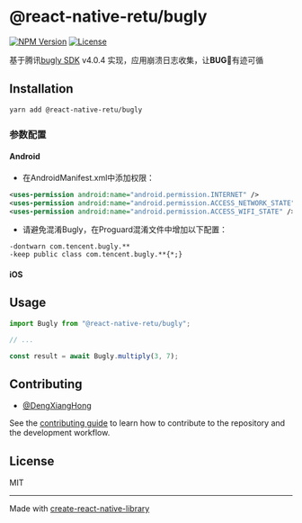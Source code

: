# @react-native-retu/bugly
[![NPM Version](https://img.shields.io/npm/v/@react-native-retu/bugly.svg)](https://npmjs.org/package/react-native-alipay-verify)
[![License](https://img.shields.io/npm/l/@react-native-retu/bugly.svg)](./LICENSE)

基于腾讯[bugly SDK](https://bugly.qq.com/) v4.0.4 实现，应用崩溃日志收集，让**BUG**🐛有迹可循

## Installation

```sh
yarn add @react-native-retu/bugly
```
### 参数配置
#### Android
- 在AndroidManifest.xml中添加权限：
```xml
<uses-permission android:name="android.permission.INTERNET" />
<uses-permission android:name="android.permission.ACCESS_NETWORK_STATE" />
<uses-permission android:name="android.permission.ACCESS_WIFI_STATE" />
```
- 请避免混淆Bugly，在Proguard混淆文件中增加以下配置：
```
-dontwarn com.tencent.bugly.**
-keep public class com.tencent.bugly.**{*;}
```
#### iOS


## Usage

```js
import Bugly from "@react-native-retu/bugly";

// ...

const result = await Bugly.multiply(3, 7);
```

## Contributing

- [@DengXiangHong](https://github.com/DengXiangHong)

See the [contributing guide](CONTRIBUTING.md) to learn how to contribute to the repository and the development workflow.

## License

MIT

---

Made with [create-react-native-library](https://github.com/callstack/react-native-builder-bob)
